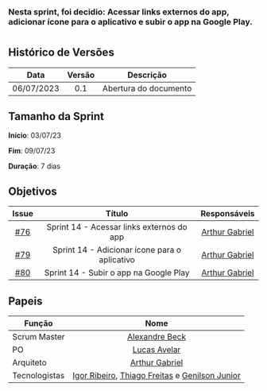 ### Nesta sprint, foi decidio: Acessar links externos do app, adicionar ícone para o aplicativo e subir o app na Google Play.

#

## Histórico de Versões

|    Data    | Versão |       Descrição       |
| :--------: | :----: | :-------------------: |
| 06/07/2023 |  0.1   | Abertura do documento |

## Tamanho da Sprint

**Início**: 03/07/23

**Fim**: 09/07/23

**Duração**: 7 dias

## Objetivos

|                             Issue                              |                    Título                     |                    Responsáveis                     |
| :------------------------------------------------------------: | :-------------------------------------------: | :-------------------------------------------------: |
| [#76](https://github.com/fga-eps-mds/2023.1-GuiaUnB/issues/76) |   Sprint 14 - Acessar links externos do app   | [Arthur Gabriel](https://github.com/ArthurGabrieel) |
| [#79](https://github.com/fga-eps-mds/2023.1-GuiaUnB/issues/79) | Sprint 14 - Adicionar ícone para o aplicativo | [Arthur Gabriel](https://github.com/ArthurGabrieel) |
| [#80](https://github.com/fga-eps-mds/2023.1-GuiaUnB/issues/80) |    Sprint 14 - Subir o app na Google Play     | [Arthur Gabriel](https://github.com/ArthurGabrieel) |

## Papeis

| Função        |                                                                               Nome                                                                               |
| ------------- | :--------------------------------------------------------------------------------------------------------------------------------------------------------------: |
| Scrum Master  |                                                           [Alexandre Beck](https://github.com/zzzBECK)                                                           |
| PO            |                                                        [Lucas Avelar](https://github.com/LucasAvelar2711)                                                        |
| Arquiteto     |                                                       [Arthur Gabriel](https://github.com/ArthurGabrieel)                                                        |
| Tecnologistas | [Igor Ribeiro](https://github.com/igor-ribeir0), [Thiago Freitas](https://github.com/thiagorfreitas) e [Genilson Junior](https://github.com/GenilsonJrs) |
